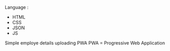 Language :
* HTML
* CSS
* JSON
* JS

Simple employe details uploading PWA
PWA = Progressive Web Application

